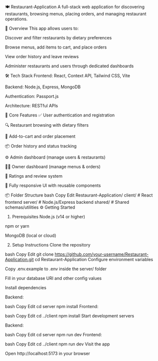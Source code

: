 🍽️ Restaurant-Application
A full-stack web application for discovering restaurants, browsing menus, placing orders, and managing restaurant operations.

🚀 Overview
This app allows users to:

Discover and filter restaurants by dietary preferences

Browse menus, add items to cart, and place orders

View order history and leave reviews

Administer restaurants and users through dedicated dashboards

🛠️ Tech Stack
Frontend: React, Context API, Tailwind CSS, Vite

Backend: Node.js, Express, MongoDB

Authentication: Passport.js

Architecture: RESTful APIs

🔑 Core Features
✅ User authentication and registration

🔍 Restaurant browsing with dietary filters

🛒 Add-to-cart and order placement

📦 Order history and status tracking

⚙️ Admin dashboard (manage users & restaurants)

🧑‍🍳 Owner dashboard (manage menus & orders)

🌟 Ratings and review system

📱 Fully responsive UI with reusable components

📦 Folder Structure
bash
Copy
Edit
Restaurant-Application/
  client/         # React frontend
  server/         # Node.js/Express backend
  shared/         # Shared schemas/utilities
⚙️ Getting Started
1. Prerequisites
Node.js (v14 or higher)

npm or yarn

MongoDB (local or cloud)

2. Setup Instructions
Clone the repository

bash
Copy
Edit
git clone https://github.com/your-username/Restaurant-Application.git
cd Restaurant-Application
Configure environment variables

Copy .env.example to .env inside the server/ folder

Fill in your database URI and other config values

Install dependencies

Backend:

bash
Copy
Edit
cd server
npm install
Frontend:

bash
Copy
Edit
cd ../client
npm install
Start development servers

Backend:

bash
Copy
Edit
cd server
npm run dev
Frontend:

bash
Copy
Edit
cd ../client
npm run dev
Visit the app

Open http://localhost:5173 in your browser
